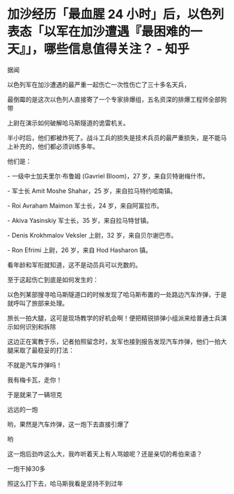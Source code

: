 # 加沙经历「最血腥 24 小时」后，以色列表态「以军在加沙遭遇『最困难的一天』」，哪些信息值得关注？ - 知乎
据闻

以色列军在加沙遭遇的最严重一起伤亡一次性伤亡了三十多名天兵，

最倒霉的是这次以色列人直接寄了一个专家排爆组，五名资深的排爆工程师全部狗带

上尉在演示如何破解哈马斯隧道的诡雷机关。

半小时后，他们都被炸死了。战斗工兵的损失是技术兵员的最严重损失，是不能马上补充的，他们都必须训练多年。

他们是：

\- 一级中士加夫里尔·布鲁姆 (Gavriel Bloom)，27 岁，来自贝特谢梅什市。

\- 军士长 Amit Moshe Shahar，25 岁，来自拉马特约哈南镇。

\- Roi Avraham Maimon 军士长，24 岁，来自阿富拉市。

\- Akiva Yasinskiy 军士长，35 岁，来自拉马特甘镇。

\- Denis Krokhmalov Veksler 上尉，32 岁，来自贝尔谢巴市。

\- Ron Efrimi 上尉，26 岁，来自 Hod Hasharon 镇。

看年龄和军衔就知道，这不是动员兵可以充数的。

至于这起伤亡到底是如何发生的：

以色列某部搜寻哈马斯隧道口的时候发现了哈马斯布置的一处路边汽车炸弹，于是就呼叫了旅部来处理。

旅长一拍大腿，这可是现场教学的好机会啊！便把精锐排弹小组派来给普通士兵演示如何识别和拆除

这边正在寓教于乐，记者拍照留念时，友军也接到报告发现汽车炸弹，他们一拍大腿采取了最稳妥的打法：

不就是汽车炸弹吗！

我有梅卡瓦，走你！

于是就来了一辆坦克

远远的一炮

哟，果然是汽车炸弹，这一炮下去直接引爆了

哟

这一炮后劲咋这么大，我咋听着天上有人骂娘呢？还是亲切的希伯来语？

一炮干掉30多

照这么打下去，哈马斯我看是坚持不到过年